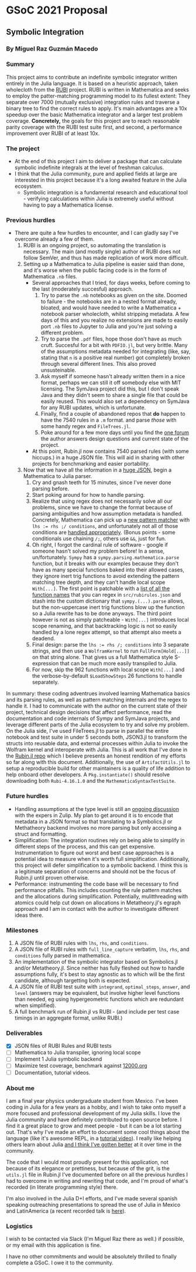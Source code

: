 # GSoC 2021 Proposal
## Symbolic Integration
### By Miguel Raz Guzmán Macedo

### Summary

This project aims to contribute an indefinite symbolic integrator written entirely in the Julia language.
It is based on a heuristic approach, taken wholecloth from the [RUBI](https://rulebasedintegration.org/index.html) project. RUBI is written in Mathematica
and seeks to employ the patter-matching programming model to its fullest extent: They separate over 7000
(mutually exclusive) integration rules and traverse a binary tree to find the correct rules to apply. It's main advantages are
a 10x speedup over the basic Mathematica integrator and a larger test problem coverage. **Concretely,** the goals for
this project are to reach reasonable parity coverage
with the RUBI test suite first, and second, a performance improvement over RUBI of at least 10x.


### The project

- At the end of this project I aim to deliver a package that can calculate symbolic indefinite integrals at the level of freshman calculus.
- I think that the Julia community, pure and applied fields at large are interested in this project because it's a long awaited feature in the Julia ecosystem.
	- Symbolic integration is a fundamental research and educational tool - verifying calculations within Julia is extremely useful without having to pay a Mathematica license.

### Previous hurdles

- There are quite a few hurdles to encounter, and I can gladly say I've overcome already a few of them.
	1. RUBI is an ongoing project, so automating the translation is necessary. The main (and mostly single) author of RUBI does not follow SemVer, and thus has made replication of work more difficult.
	2. Setting up a Mathematica to Julia pipeline is easier said than done, and it's worse when the public facing code is in the form of Mathematica `.nb` files.
		- Several approaches that I tried, for days weeks, before coming to the last (moderately succesful) approach.
			1. Try to parse the `.nb` notebooks as given on the site. Doomed to failure - the notebooks are in a nested format already, bloated, and would have needed to write a Mathematica + notebook parser wholecloth, whilst stripping metadata.
				A few days of this and you realize no extensions are made to easily  port `.nb` files to Jupyter to Julia and you're just solving a different problem.
			2. Try to parse the `.pdf` files, hope those don't have as much cruft. Succesful for a bit with `PDFIO.jl`, but very brittle. Many of the assumptions metadata needed for integrating (like, say, stating that `n` is a positive real number) got completely broken through several different lines. This also proved unsusteinable.
			3. Ask myself if someone hasn't already written them in a nice format, perhaps we can still it off somebody else with MIT licensing. The SymJava project did this, but I don't speak Java and they didn't seem to share a single file that could be easily reused. This would also set a dependency on SymJava for any RUBI updates, which is unfortunate.
			4. Finally, find a couple of abandoned repos that **do** happen to have the 7540 rules in a `.m` format. and parse *those* with some handy regex and `FileTrees.jl`.
			5. Poke around for a few more days until you find the [one forum](https://gitter.im/Rule-Based-Integration/Lobby) the author answers design questions and current state of the project.
		- At this point, Rubin.jl now contains 7540 parsed rules (with some hiccups.) in a huge JSON file. This will aid in sharing with other projects for benchmarking and easier portability.
	3. Now that we have all the information in a [huge JSON](https://raw.githubusercontent.com/miguelraz/Rubin.jl/master/src/intrules.json), begin a Mathematica to Julia parser.
		1. Cry and gnash teeth for 15 minutes, since I've never done parsing before.
		2. Start poking around for how to handle parsing.
		3. Realize that using regex does not necessarily solve all our problems, since we have to change the format because of parsing ambiguities and how assumption metadata is handled. Concretely, Mathematica can
			pick up a [new pattern matcher](https://reference.wolfram.com/language/tutorial/Patterns.html#7301) with `lhs := rhs ;/ conditions`, and unfortunately not all of those conditions are [handled appropriately](https://github.com/miguelraz/Rubin.jl/issues/10). (Bonus points - some conditionals use chaining `/;`, others use `&&`, just for fun.
		4. Oh right, I forgot the cardinal rule of software - google if someone hasn't solved my problem before! In a sense, un/fortunately. `Sympy` has a `sympy.parsing.mathematica.parse` function,
			but it breaks with our examples because they don't have as many special functions baked into their allowed cases, they ignore inert trig functions to avoid extending the pattern matching tree depth, and they can't handle local scope `With[...]`.
			The first point is patchable with a [list of all the function names](https://github.com/miguelraz/Rubin.jl/blob/master/mathematicafunctions2.txt) that you can regex in `src/rubirules.json` and stash into the custom dictionary that `sympy.(...).parse` allows,
			but the non-uppercase inert trig functions blow up the function so a Julia rewrite has to be done anyways. The third point however is not as simply patcheable - `With[...]` introduces local scope renaming, and that backtracking logic is not so easily handled by a lone regex attempt, so that attempt also meets a deadend.
		5. Final design: parse the `lhs := rhs /; conditions` into 3 separate strings, and then use a `WolframKernel` to run `FullForm[Hold[...]]` on that string alone. That gives us a full Mathematica style S-expression that can be much more easily transpiled to Julia.
		6. For now, skip the 962 functions with local scope `With[...]` and the verbose-by-default `$LoadShowSteps` 26 functions to handle separately.

In summary: these coding adventrues involved learning Mathematica basics and its parsing rules, as well as pattern matching internals and the regex to handle it. I had to communicate with the author on the current state of their project, technical design decisions that affect performance,
read the documentation and code internals of Sympy and SymJava projects, and leverage different parts of the Julia ecosystem to try and solve my problem. On the Julia side, I've used FileTrees.jl to parse in parallel the entire notebook and test suite in under 5 seconds both,
JSON3.jl to transform the structs into reusable data, and external processes within Julia to invoke the Wolfram kernel and interoperate with Julia.
This is all work that I've done in the [Rubin.jl repo](https://github.com/miguelraz/Rubin.jl) which I believe presents an honest rendition of my efforts so far along with this document.
Additionally, the use of `ArtifactUtils.jl` to setup a reproducible build for other maintainers is a quality of life addition to help onboard other developers. A `Pkg.instantiate()` should resolve downloading both `Rubi-4.16.1.0` and the `MathematicaSyntaxTestSuite`.

### Future hurdles

- Handling assumptions at the type level is still an [ongoing discussion]() with the expers in Zulip. My plan to get around it is to encode that metadata in a JSON format so that translating to a Symbolics.jl or Methatheory backend involves no more parsing but only accessing a struct and formatting.
- Simplification: The integration routines rely on being able to simplify in different steps of the process, and this can get expensive. Instrumentation to figure out worst and best case approaches is a potential idea to measure when it's worth full simplification.
	Additionally, this project will defer simplification to a symbolic backend. I think this is a legitimate separation of concerns and should not be the focus of Rubin.jl until proven otherwise.
- Performance: instrumenting the code base will be necessary to find performance pitfalls. This includes counting the rule pattern matches and the allocations during simplification. Potentially, mulitthreading with atomics could help cut down on allocations in Metatheory.jl's egraph approach and I am in contact with the author to investigate different ideas there.

### Milestones

1. A JSON file of RUBI rules with `lhs`, `rhs`, and `conditions`.
2. A JSON file of RUBI rules with `full_line_capture` verbatim, `lhs`, `rhs`, and `conditions` fully parsed in mathematica.
3. An implementation of the symbolic integrator based on Symbolics.jl and/or Metatheory.jl. Since neither has fully fleshed out how to handle assumptions fully, it's best to stay agnostic as to which will be the first candidate, although targetting both is expected.
4. A JSON file of RUBI test suite with `integrand`, `optimal_steps`, `answer`, and `level` (answers may be equivalent, but involve higher level functions than needed, eg using hypergeometric functions which are redundant when simplified).
5. A full benchmark run of Rubin.jl vs RUBI - (and include per test case timings in an aggregate format, unlike RUBI.)

### Deliverables
- [X] JSON files of RUBI Rules and RUBI tests
- [ ] Mathematica to Julia transpiler, ignoring local scope
- [ ] Implement 1 Julia symbolic backend
- [ ] Maximize test coverage, benchmark against [12000.org](https://12000.org/my_notes/CAS_integration_tests/index.htm#x1-20001)
- [ ] Documentation, tutorial videos.

### About me

I am a final year physics undergraduate student from Mexico. I've been coding in Julia for a few years as a hobby, and I wish to take onto myself a more focused and professional development of my Julia skills.
I love the Julia community and have definitely contributed to open source before. I find it a great place to grow and meet people - but it can be a lot starting out.
That's why I've made an effort to document some cool things about the language (like it's awesome REPL, in a [tutorial video](https://www.youtube.com/watch?v=EkgCENBFrAY)). I really like
helping others learn about Julia [and I think I've gotten better](https://discourse.julialang.org/t/number-of-primes-below-a-given-number/58709/22?u=miguelraz) at it over time in the community.

The code that I would most proudly present for this application, not because of its elegance or prettiness, but because of the grit, is the `utils.jl` file in Rubin.jl
I've documented before on all the previous hurdles I had to overcome in writing and rewriting that code, and I'm proud of what's recorded (in literate programming style) there.

I'm also involved in the Julia D+I efforts, and I've made several spanish speaking outreaching presentations to spread the use of Julia in Mexico and LatinAmerica (a recent recorded talk is [here](https://twitter.com/miguelraz_/status/1381376970693488640)).

### Logistics

I wish to be contacted via Slack (I'm Miguel Raz there as well.) if possible, or my email with this application is fine.

I have no other commitments and would be absolutely thrilled to finally complete a GSoC. I owe it to the community.
